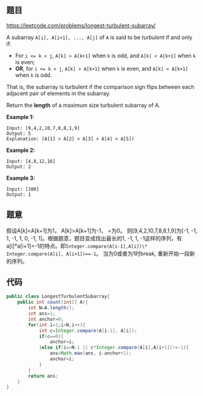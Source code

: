 ## 题目

https://leetcode.com/problems/longest-turbulent-subarray/



A subarray `A[i], A[i+1], ..., A[j]` of `A` is said to be *turbulent* if and only if:

- For `i <= k < j`, `A[k] > A[k+1]` when `k` is odd, and `A[k] < A[k+1]` when `k` is even;
- **OR**, for `i <= k < j`, `A[k] > A[k+1]` when `k` is even, and `A[k] < A[k+1]` when `k` is odd.

That is, the subarray is turbulent if the comparison sign flips between each adjacent pair of elements in the subarray.

Return the **length** of a maximum size turbulent subarray of A.

 

**Example 1:**

```
Input: [9,4,2,10,7,8,8,1,9]
Output: 5
Explanation: (A[1] > A[2] < A[3] > A[4] < A[5])
```

**Example 2:**

```
Input: [4,8,12,16]
Output: 2
```

**Example 3:**

```
Input: [100]
Output: 1
```



## 题意

假设A[k]<A[k+1]为1， A[k]>A[k+1]为-1， =为0。 则[9,4,2,10,7,8,8,1,9]为[-1, -1, 1, -1, 1, 0, -1, 1]。根据题意，题目变成找出最长的1, -1, 1, -1这样的序列，有a[i]*a[i+1]=-1的特点。即```Integer.compare(A[i-1],A[i])\* Integer.compare(A[i], A[i+1])==-1```。 当为0或者为1时break, 重新开始一段新的序列。



## 代码

```java
public class LongestTurbulentSubarray{
	public int count(int[] A){
        int N=A.length();
        int ans=1;
        int anchor=0;
        for(int i=1;i<N;i++){
            int c=Integer.compare(A[i-1], A[i]);
            if(c==0){
                anchor=i;
            }else if(i==N-1 || c*Integer.compare(A[i],A[i+1])!=-1){
                ans=Math.max(ans, i-anchor+1);
                anchor=i;
            }         
        }
        return ans;
    }
}
```





